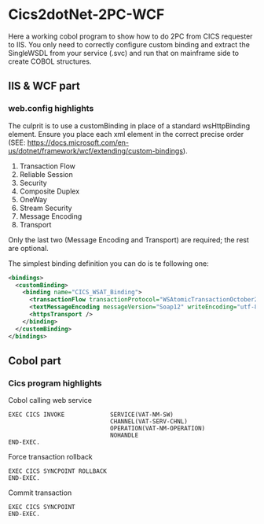 # Cics2dotNet-2PC-WCF
Here a working cobol program to show how to do 2PC from CICS requester to IIS. You only need to correctly configure custom binding and extract the SingleWSDL from your service (.svc) and run that on mainframe side to create COBOL structures.

## IIS & WCF part
### web.config highlights
The culprit is to use a customBinding in place of a standard wsHttpBinding element. Ensure you place each xml element in the correct precise order (SEE: https://docs.microsoft.com/en-us/dotnet/framework/wcf/extending/custom-bindings). 

1. Transaction Flow
2. Reliable Session
4. Security
5. Composite Duplex
6. OneWay
7. Stream Security
8. Message Encoding
9. Transport

Only the last two (Message Encoding and Transport) are required; the rest are optional.

The simplest binding definition you can do is te following one: 
```xml
<bindings>
  <customBinding>
    <binding name="CICS_WSAT_Binding">
      <transactionFlow transactionProtocol="WSAtomicTransactionOctober2004" allowWildcardAction="false" />
      <textMessageEncoding messageVersion="Soap12" writeEncoding="utf-8" />
      <httpsTransport />
    </binding>
  </customBinding>
</bindings>
```

## Cobol part

### Cics program highlights

Cobol calling web service
```cobol
EXEC CICS INVOKE             SERVICE(VAT-NM-SW)               
                             CHANNEL(VAT-SERV-CHNL)           
                             OPERATION(VAT-NM-OPERATION)      
                             NOHANDLE                         
END-EXEC.  
```

Force transaction rollback
```cobol
EXEC CICS SYNCPOINT ROLLBACK
END-EXEC. 
```

Commit transaction
```cobol
EXEC CICS SYNCPOINT
END-EXEC. 
```
